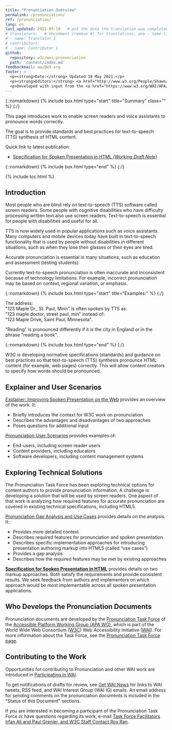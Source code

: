 ```yaml
---
title: "Pronunciation Overview"
permalink: /pronunciation/
ref: /pronunciation/
lang: en
last_updated: 2021-05-19   # put the date the translation was completed or updated
# translators:   # Uncomment (remove #) for translations, one - name line per translator.
# - name: Translator 1
# contributors:
# - name: Contributor 1
github:
  repository: w3c/wai-pronunciation
  path: 'content/index.md'
feedbackmail: wai@w3.org
footer: >
  <p><strong>Date:</strong> Updated 19 May 2021.</p>
  <p><strong>Editors:</strong> <a href="http://www.w3.org/People/Shawn/">Shawn Lawton Henry</a> and <a href="http://www.w3.org/People/roy/">Ruoxi Ran</a>.</p>
  <p>Developed with input from the <a href="https://www.w3.org/WAI/APA/task-forces/pronunciation/">Pronunciation Task Force</a>.<p>
---
```


{::nomarkdown}
{% include box.html type="start" title="Summary" class="" %}
{:/}

This page introduces work to enable screen readers and voice assistants to pronounce words correctly.

The goal is to provide standards and best practices for text-to-speech (TTS) synthesis of HTML content.

Quick link to latest publication:
* [Specification for Spoken Presentation in HTML _(Working Draft Note)_](https://www.w3.org/TR/spoken-html/)

{::nomarkdown}
{% include box.html type="end" %}
{:/}

{% include toc.html %}

## Introduction

Most people who are blind rely on text-to-speech (TTS) software called screen readers. Some people with cognitive disabilities who have difficulty processing written text also use screen readers. Text-to-speech is essential for people with disabilities and useful for all.

TTS is now widely used in popular applications such as voice assistants. Many computers and mobile devices today have built in text-to-speech functionality that is used by people without disabilities in different situations, such as when they lose their glasses or their eyes are tired.
 
Accurate pronunciation is essential in many situations, such as education and assessment (testing students).

Currently text-to-speech pronunciation is often inaccurate and inconsistent because of technology limitations. For example, incorrect pronunciation may be based on context, regional variation, or emphasis.

{::nomarkdown}
{% include box.html type="start" title="Examples:" %}
{:/}

The address:<br>"123 Maple Dr., St. Paul, Minn" is often spoken by TTS as:<br>"123 maple doctor, street paul, min"  instead of:<br>"123 Maple Drive, Saint Paul, Minnesota".

"Reading" is pronounced differently if it is the city in England or in the phrase "reading a book".

{::nomarkdown}
{% include box.html type="end" %}
{:/}

W3C is developing normative specifications (standards) and guidance on best practices so that text-to-speech (TTS) synthesis pronounce HTML content (for example, web pages) correctly. This will allow content creators to specify how words should be pronounced.

## Explainer and User Scenarios

[Explainer: Improving Spoken Presentation on the Web](https://www.w3.org/TR/pronunciation-explainer/) provides an overview of the work. It:

- Briefly introduces the context for W3C work on pronunciation
- Describes the advantages and disadvantages of two approaches
- Poses questions for additional input

[Pronunciation User Scenarios](https://www.w3.org/TR/pronunciation-user-scenarios/) provides examples of:
- End-users, including screen reader users
- Content providers, including educators
- Software developers, including content management systems

## Exploring Technical Solutions

The Pronunciation Task Force has been exploring technical options for content authors to provide pronunciation information. A challenge is developing a solution that will be used by screen readers. One aspect of that work is analyzing how required features for accurate pronunciation are covered in existing technical specifications, including HTML5. 

[Pronunciation Gap Analysis and Use Cases](https://www.w3.org/TR/pronunciation-gap-analysis-and-use-cases/) provides details on the analysis. It:
- Provides more detailed context
- Describes required features for pronunciation and spoken presentation
- Describes specific implementation approaches for introducing presentation authoring markup into HTML5 (called “use cases”)
- Provides a gap analysis
- Describes how the required features may be met by existing approaches

**[Specification for Spoken Presentation in HTML](https://www.w3.org/TR/spoken-html/)** provides details on two markup approaches. Both satisfy the requirements and provide consistent results. We seek feedback from authors and implementors on which approach would be most implementable across all spoken presentation applications.

## Who Develops the Pronunciation Documents

Pronunciation documents are developed by the [Pronunciation Task Force](https://www.w3.org/WAI/APA/task-forces/pronunciation/) of the [Accessible Platform Working Group (APA WG)](https://www.w3.org/WAI/APA/), which is part of the World Wide Web Consortium ([W3C](http://www.w3.org)) Web Accessibility Initiative ([WAI](http://www.w3.org/WAI/)). For more information about the Task Force, see the [Pronunciation Task Force page](https://www.w3.org/WAI/APA/task-forces/pronunciation/).

## Contributing to the Work

Opportunities for contributing to Pronunciation and other WAI work are introduced in [Participating in WAI](https://www.w3.org/WAI/about/participating/).

To get notifications of drafts for review, see [Get WAI News](https://www.w3.org/WAI/news/subscribe/) for links to WAI tweets, RSS feed, and WAI Interest Group (WAI IG) emails. An email address for sending comments on the pronunciation documents is included in the "Status of this Document" sections.

If you are interested in becoming a participant of the Pronunciation Task Force or have questions regarding its work, e-mail [Task Force Facilitators Irfan Ali and Paul Grenier, and W3C Staff Contact Roy Ran](mailto:iali@ets.org?pgrenier@gmail.com?CC=ran@w3.org&Subject=Personalization%20Task%20Force).
